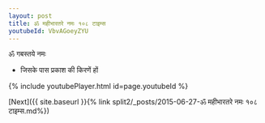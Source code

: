 ```yaml
---
layout: post
title: ॐ महीभारतरे नमः १०८ टाइम्स
youtubeId: VbvAGoeyZYU
---
```

 
 
 ॐ गबस्तये नमः  
 
 -  जिसके पास प्रकाश की किरणें हों 
 
  
 
  
 
 
 
 
 
 


{% include youtubePlayer.html id=page.youtubeId %}
 
[Next]({{ site.baseurl }}{% link  split2/_posts/2015-06-27-ॐ महीभारतरे नमः १०८ टाइम्स.md%})
 

